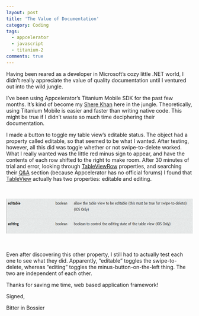 ```yaml
---
layout: post
title: 'The Value of Documentation'
category: Coding
tags:
  - appcelerator
  - javascript
  - titanium-2
comments: true
---
```


<p>Having been reared as a developer in Microsoft’s cozy little .NET world, I didn’t really appreciate the value of quality documentation until I ventured out into the wild jungle.</p>  <p>I’ve been using Appcelerator’s Titanium Mobile SDK for the past few months. It’s kind of become my <a title="Chris Benard is my Baloo" href="http://en.wikipedia.org/wiki/Shere_Khan" target="_blank">Shere Khan</a> here in the jungle. Theoretically, using Titanium Mobile is easier and faster than writing native code. This might be true if I didn’t waste so much time deciphering their documentation. </p>  <p>I made a button to toggle my table view’s editable status. The object had a property called editable, so that seemed to be what I wanted. After testing, however, all this did was toggle whether or not swipe-to-delete worked. What I really wanted was the little red minus sign to appear, and have the contents of each row shifted to the right to make room. After 30 minutes of trial and error, looking through <a href="http://developer.appcelerator.com/apidoc/mobile/latest/Titanium.UI.TableViewRow-object" target="_blank">TableViewRow</a> properties, and searching their <a title="Want to see only the results that have been answered? Screw you." href="http://developer.appcelerator.com/questions/newest" target="_blank">Q&amp;A</a> section (because Appcelerator has no official forums) I found that <a title="I&#39;m surprised it doesn&#39;t have two visibility properties: visible and viewing" href="http://developer.appcelerator.com/apidoc/mobile/latest/Titanium.UI.TableView-object" target="_blank">TableView</a> actually has two properties: editable and editing.</p>  <p>&#160;</p>  <p><a href="/assets/img/titaniumdocssuck.png"><img style="float: none;" title="image" border="0" alt="image" src="/assets/img/titaniumdocssuck.png" width="603" height="94" /></a> </p>  <p>&#160;</p>  <p>Even after discovering this other property, I still had to actually test each one to see what they did. Apparently, “editable” toggles the swipe-to-delete, whereas “editing” toggles the minus-button-on-the-left thing. The two are independent of each other. </p>  <p>Thanks for saving me time, web based application framework!</p>  <p>Signed,</p>  <p>Bitter in Bossier</p>
